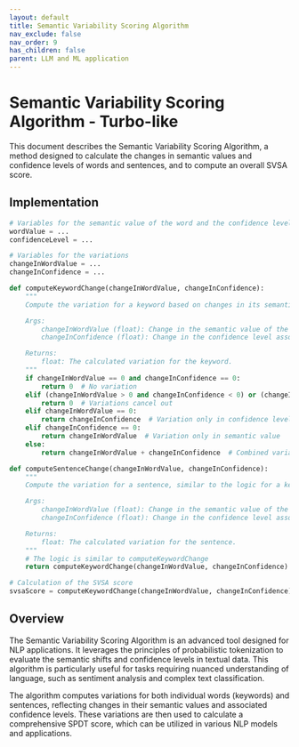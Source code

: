 ```yaml
---
layout: default
title: Semantic Variability Scoring Algorithm
nav_exclude: false
nav_order: 9
has_children: false
parent: LLM and ML application
---
```


# Semantic Variability Scoring Algorithm - Turbo-like

This document describes the Semantic Variability Scoring Algorithm, a method designed to calculate the changes in semantic values and confidence levels of words and sentences, and to compute an overall SVSA score.

## Implementation

```python
# Variables for the semantic value of the word and the confidence level
wordValue = ...
confidenceLevel = ...

# Variables for the variations
changeInWordValue = ...
changeInConfidence = ...

def computeKeywordChange(changeInWordValue, changeInConfidence):
    """
    Compute the variation for a keyword based on changes in its semantic value and confidence level.

    Args:
        changeInWordValue (float): Change in the semantic value of the word.
        changeInConfidence (float): Change in the confidence level associated with the word.

    Returns:
        float: The calculated variation for the keyword.
    """
    if changeInWordValue == 0 and changeInConfidence == 0:
        return 0  # No variation
    elif (changeInWordValue > 0 and changeInConfidence < 0) or (changeInWordValue < 0 and changeInConfidence > 0):
        return 0  # Variations cancel out
    elif changeInWordValue == 0:
        return changeInConfidence  # Variation only in confidence level
    elif changeInConfidence == 0:
        return changeInWordValue  # Variation only in semantic value
    else:
        return changeInWordValue + changeInConfidence  # Combined variation

def computeSentenceChange(changeInWordValue, changeInConfidence):
    """
    Compute the variation for a sentence, similar to the logic for a keyword.

    Args:
        changeInWordValue (float): Change in the semantic value of the word.
        changeInConfidence (float): Change in the confidence level associated with the word.

    Returns:
        float: The calculated variation for the sentence.
    """
    # The logic is similar to computeKeywordChange
    return computeKeywordChange(changeInWordValue, changeInConfidence)

# Calculation of the SVSA score
svsaScore = computeKeywordChange(changeInWordValue, changeInConfidence) * computeSentenceChange(changeInWordValue, changeInConfidence)
```

## Overview

The Semantic Variability Scoring Algorithm is an advanced tool designed for NLP applications. It leverages the principles of probabilistic tokenization to evaluate the semantic shifts and confidence levels in textual data. This algorithm is particularly useful for tasks requiring nuanced understanding of language, such as sentiment analysis and complex text classification.

The algorithm computes variations for both individual words (keywords) and sentences, reflecting changes in their semantic values and associated confidence levels. These variations are then used to calculate a comprehensive SPDT score, which can be utilized in various NLP models and applications.

